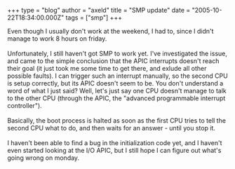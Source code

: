 +++
type = "blog"
author = "axeld"
title = "SMP update"
date = "2005-10-22T18:34:00.000Z"
tags = ["smp"]
+++

Even though I usually don't work at the weekend, I had to, since I didn't manage to work 8 hours on friday.<br /><br />Unfortunately, I still haven't got SMP to work yet. I've investigated the issue, and came to the simple conclusion that the APIC interrupts doesn't reach their goal (it just took me some time to get there, and exlude all other possible faults). I can trigger such an interrupt manually, so the second CPU is setup correctly, but its APIC doesn't seem to be. You don't understand a word of what I just said? Well, let's just say one CPU doesn't manage to talk to the other CPU (through the APIC, the "advanced programmable interrupt controller").<br /><br />Basically, the boot process is halted as soon as the first CPU tries to tell the second CPU what to do, and then waits for an answer - until you stop it.<br /><br />I haven't been able to find a bug in the initialization code yet, and I haven't even started looking at the I/O APIC, but I still hope I can figure out what's going wrong on monday.

